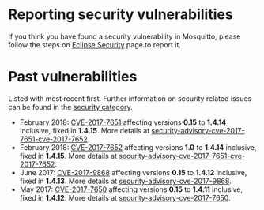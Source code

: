 <!--
.. title: Security
.. slug: security
.. date: 2018-02-07 10:52:50 UTC
.. tags:
.. category:
.. link:
.. description:
.. type: text
-->

# Reporting security vulnerabilities

If you think you have found a security vulnerability in Mosquitto, please
follow the steps on [Eclipse Security] page to report it.

# Past vulnerabilities

Listed with most recent first. Further information on security related issues
can be found in the [security category].

* February 2018: [CVE-2017-7651] affecting versions **0.15** to **1.4.14**
  inclusive, fixed in **1.4.15**. More details at
  [security-advisory-cve-2017-7651-cve-2017-7652].
* February 2018: [CVE-2017-7652] affecting versions **1.0** to **1.4.14**
  inclusive, fixed in **1.4.15**. More details at
  [security-advisory-cve-2017-7651-cve-2017-7652].
* June 2017: [CVE-2017-9868] affecting versions **0.15** to **1.4.12**
  inclusive, fixed in **1.4.13**. More details at
  [security-advisory-cve-2017-9868].
* May 2017: [CVE-2017-7650] affecting versions **0.15** to **1.4.11**
  inclusive, fixed in **1.4.12**. More details at
  [security-advisory-cve-2017-7650].


[security-advisory-cve-2017-7651-cve-2017-7652]: /2018/02/security-advisory-cve-2017-7651-cve-2017-7652/
[CVE-2017-7651]: https://cve.mitre.org/cgi-bin/cvename.cgi?name=CVE-2017-7651
[CVE-2017-7652]: https://cve.mitre.org/cgi-bin/cvename.cgi?name=CVE-2017-7652
[Eclipse Security]: https://www.eclipse.org/security/
[CVE-2017-7650]: https://cve.mitre.org/cgi-bin/cvename.cgi?name=CVE-2017-7650
[security-advisory-cve-2017-7650]: /2017/05/security-advisory-cve-2017-7650/
[CVE-2017-9868]: https://cve.mitre.org/cgi-bin/cvename.cgi?name=CVE-2017-9868
[security-advisory-cve-2017-9868]: /2017/06/security-advisory-cve-2017-9868/
[security category]: /blog/categories/security/

